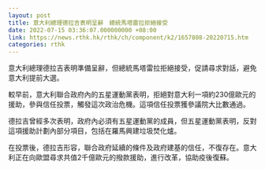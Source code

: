 ```yaml
---
layout: post
title: 意大利總理德拉吉表明呈辭　總統馬塔雷拉拒絕接受
date: 2022-07-15 03:36:07.000000000 +08:00
link: https://news.rthk.hk/rthk/ch/component/k2/1657808-20220715.htm
categories: rthk
---
```


意大利總理德拉吉表明準備呈辭，但總統馬塔雷拉拒絕接受，促請尋求對話，避免意大利提前大選。

較早前，意大利聯合政府內的五星運動黨表明，拒絕對意大利一項約230億歐元的援助，參與信任投票，觸發這次政治危機。這項信任投票獲參議院大比數通過。

德拉吉曾經多次表明，政府內必須有五星運動黨的成員，但五星運動黨表明，反對這項援助計劃內部分項目，包括在羅馬興建垃圾焚化爐。

在投票後，德拉吉形容，聯合政府延續的條件及政府建基的信任，不復存在。意大利正在向歐盟尋求共值2千億歐元的撥款援助，進行改革，協助疫後復蘇。
